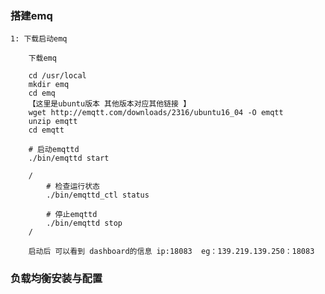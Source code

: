 ### 搭建emq

	1: 下载启动emq
	
		下载emq
		
		cd /usr/local
		mkdir emq
		cd emq
		【这里是ubuntu版本 其他版本对应其他链接	】
		wget http://emqtt.com/downloads/2316/ubuntu16_04 -O emqtt
		unzip emqtt
		cd emqtt
		
		# 启动emqttd
		./bin/emqttd start
		
		/
			# 检查运行状态
			./bin/emqttd_ctl status

			# 停止emqttd
			./bin/emqttd stop
		/
		
		启动后 可以看到 dashboard的信息 ip:18083  eg：139.219.139.250：18083
		
### 负载均衡安装与配置

	
	
		